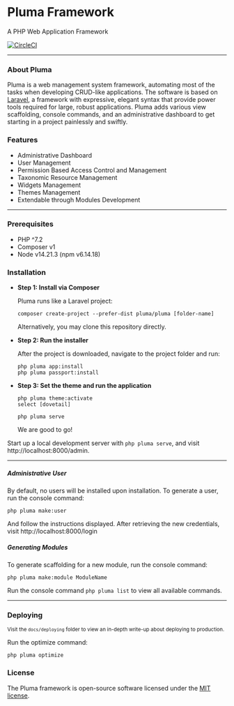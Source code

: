 # Pluma Framework
A PHP Web Application Framework

[![CircleCI](https://circleci.com/gh/ssa-academy/yggdrasil/tree/develop.svg?style=svg&circle-token=a0debc833ce9b95bf19d33d2ca511772b0cf0fc5)](https://circleci.com/gh/ssa-academy/yggdrasil/tree/develop)

<hr>

### About Pluma
Pluma is a web management system framework, automating most of the tasks when developing CRUD-like applications.
The software is based on [Laravel](https://github.com/laravel/laravel), a framework with expressive, elegant syntax that provide power tools required for large, robust applications. Pluma adds various view scaffolding, console commands, and an administrative dashboard to get starting in a project painlessly and swiftly.

### Features
* Administrative Dashboard
* User Management
* Permission Based Access Control and Management
* Taxonomic Resource Management
* Widgets Management
* Themes Management
* Extendable through Modules Development

----
### Prerequisites
* PHP ^7.2
* Composer v1
* Node v14.21.3 (npm v6.14.18)

### Installation
* **Step 1: Install via Composer**

    Pluma runs like a Laravel project:
    ```
    composer create-project --prefer-dist pluma/pluma [folder-name]
    ```
    Alternatively, you may clone this repository directly.

* **Step 2: Run the installer**

    After the project is downloaded, navigate to the project folder and run:
    ```
    php pluma app:install
    php pluma passport:install
    ```

* **Step 3: Set the theme and run the application**
    ```
    php pluma theme:activate
    select [dovetail]

    php pluma serve
    ```

    We are good to go!

Start up a local development server with `php pluma serve`, and visit http://localhost:8000/admin.

-----
##### Administrative User
By default, no users will be installed upon installation.
To generate a user, run the console command:

```
php pluma make:user
```

And follow the instructions displayed. After retrieving the new credentials, visit http://localhost:8000/login

##### Generating Modules
To generate scaffolding for a new module, run the console command:

```
php pluma make:module ModuleName
```

Run the console command `php pluma list` to view all available commands.

----

### Deploying
<small>Visit the `docs/deploying` folder to view an in-depth write-up about deploying to production.</small>

Run the optimize command:
```
php pluma optimize
```

### License
The Pluma framework is open-source software licensed under the [MIT license](https://opensource.org/licenses/MIT).
